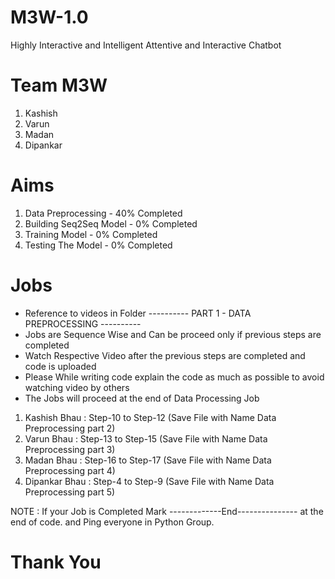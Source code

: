 # M3W-1.0
Highly Interactive and Intelligent Attentive and Interactive Chatbot

# Team M3W
1. Kashish
2. Varun
3. Madan
4. Dipankar

# Aims
1. Data Preprocessing - 40% Completed
2. Building Seq2Seq Model - 0% Completed
3. Training Model - 0% Completed
4. Testing The Model - 0% Completed


# Jobs

* Reference to videos in Folder   ---------- PART 1 - DATA PREPROCESSING ----------
* Jobs are Sequence Wise and Can be proceed only if previous steps are completed
* Watch Respective Video after the previous steps are completed and code is uploaded 
* Please While writing code explain the code as much as possible to avoid watching video by others
* The Jobs will proceed at the end of Data Processing Job

1. Kashish Bhau  :  Step-10 to Step-12   (Save File with Name Data Preprocessing part 2)
2. Varun Bhau    :  Step-13 to Step-15   (Save File with Name Data Preprocessing part 3)
3. Madan Bhau    :  Step-16 to Step-17   (Save File with Name Data Preprocessing part 4)
4. Dipankar Bhau :  Step-4 to Step-9     (Save File with Name Data Preprocessing part 5)

NOTE : If your Job is Completed Mark -------------End--------------- at the end of code.
       and Ping everyone in Python Group.

# Thank You

